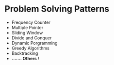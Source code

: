 # Problem Solving Patterns

- Frequency Counter
- Multiple Pointer
- Sliding Window
- Divide and Conquer
- Dynamic Porgramming
- Greedy Algorithms
- Backtracking
- **....... Others** !